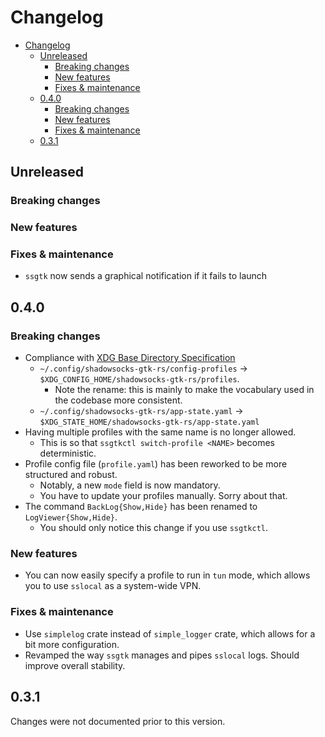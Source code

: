 # Changelog

- [Changelog](#changelog)
  - [Unreleased](#unreleased)
    - [Breaking changes](#breaking-changes)
    - [New features](#new-features)
    - [Fixes & maintenance](#fixes--maintenance)
  - [0.4.0](#040)
    - [Breaking changes](#breaking-changes-1)
    - [New features](#new-features-1)
    - [Fixes & maintenance](#fixes--maintenance-1)
  - [0.3.1](#031)

## Unreleased

### Breaking changes

### New features

### Fixes & maintenance

 - `ssgtk` now sends a graphical notification if it fails to launch

## 0.4.0

### Breaking changes

 - Compliance with [XDG Base Directory Specification](https://specifications.freedesktop.org/basedir-spec/basedir-spec-latest.html)
   - `~/.config/shadowsocks-gtk-rs/config-profiles` -> `$XDG_CONFIG_HOME/shadowsocks-gtk-rs/profiles`.
     - Note the rename: this is mainly to make the vocabulary used in the codebase more consistent.
   - `~/.config/shadowsocks-gtk-rs/app-state.yaml` -> `$XDG_STATE_HOME/shadowsocks-gtk-rs/app-state.yaml`
 - Having multiple profiles with the same name is no longer allowed.
   - This is so that `ssgtkctl switch-profile <NAME>` becomes deterministic.
 - Profile config file (`profile.yaml`) has been reworked to be more structured and robust.
   - Notably, a new `mode` field is now mandatory.
   - You have to update your profiles manually. Sorry about that.
 - The command `BackLog{Show,Hide}` has been renamed to `LogViewer{Show,Hide}`.
   - You should only notice this change if you use `ssgtkctl`.

### New features

 - You can now easily specify a profile to run in `tun` mode, which allows you to use `sslocal` as a system-wide VPN.

### Fixes & maintenance

 - Use `simplelog` crate instead of `simple_logger` crate, which allows for a bit more configuration.
 - Revamped the way `ssgtk` manages and pipes `sslocal` logs. Should improve overall stability.

## 0.3.1

Changes were not documented prior to this version.

